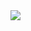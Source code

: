 <img src="https://github-readme-stats.vercel.app/api/top-langs/?username=vydell"/>

<!---
vydell/vydell is a ✨ special ✨ repository because its `README.md` (this file) appears on your GitHub profile.
You can click the Preview link to take a look at your changes.
--->
